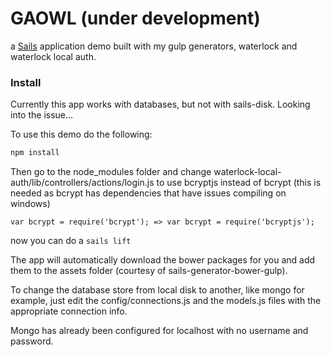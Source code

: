 # GAOWL (under development)

a [Sails](http://sailsjs.org) application demo built with my gulp generators, waterlock and waterlock local auth.

### Install

Currently this app works with databases, but not with sails-disk. Looking into the issue...

To use this demo do the following:

```sh
npm install
```

Then go to the node_modules folder and change  waterlock-local-auth/lib/controllers/actions/login.js to use bcryptjs instead of bcrypt (this is needed as bcrypt has dependencies that have issues compiling on windows)

```
var bcrypt = require('bcrypt'); => var bcrypt = require('bcryptjs');
```

now you can do a ``` sails lift ```

The app will automatically download the bower packages for you and add them to the assets folder (courtesy of sails-generator-bower-gulp).

To change the database store from local disk to another, like mongo for example, just edit the config/connections.js and the models.js files with the appropriate connection info.

Mongo has already been configured for localhost with no username and password.
